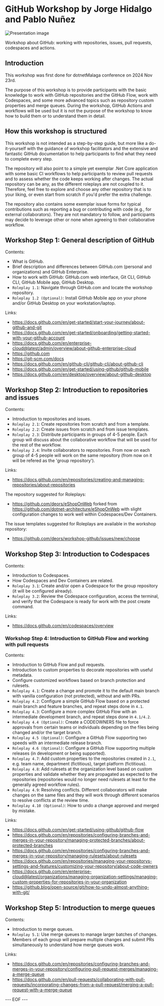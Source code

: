 # GitHub Workshop by Jorge Hidalgo and Pablo Nuñez

![Presentation image](https://pbs.twimg.com/media/GdEgZNWXIAAMLsO?format=jpg&name=large)

Workshop about GitHub: working with repositories, issues, pull requests, codespaces and actions.

## Introduction

This workshop was first done for dotnetMalaga conference on 2024 Nov 23rd.

The purpose of this workshop is to provide participants with the basic knowledge to work with GitHub repositories and the GitHub Flow, work with Codespaces, and some more advanced topics such as repository custom properties and merge queues. During the workshop, GitHub Actions and workflows will be used but it is not the purpose of the workshop to know how to build them or to understand them in detail.

## How this workshop is structured

This workshop is not intended as a step-by-step guide, but more like a do-it-yourself with the guidance of workshop facilitators and the extensive and fantastic GitHub documentation to help participants to find what they need to complete every step.

The repository will also point to a simple yet exemplar .Net Core application with some basic CI workflows to help participants to review pull requests and to assess whether the code keeps working after changes. The actual repository can be any, as the different roleplays are not coupled to it. Therefore, feel free to explore and choose any other repository that is to your liking, or even start from scratch if you'd prefer the extra challenge.

The repository also contains some exemplar issue forms for typical contributions such as reporting a bug or contributing with code (e.g., for external collaborators). They are not mandatory to follow, and participants may decide to leverage other or none when agreeing to their collaborative workflow.

## Workshop Step 1: General description of GitHub

Contents:

- What is GitHub.
- Brief description and differences between GitHub.com (personal and organizations) and GitHub Enterprise.
- How to work with GitHub: GitHub.com web interface, Git CLI, GitHub CLI, GitHub Mobile app, GitHub Desktop.
- ```Roleplay 1.1```: Navigate through GitHub.com and locate the workshop repository.
- ```Roleplay 1.2 (Optional)```: Install GitHub Mobile app on your phone and/or GitHub Desktop on your workstation/laptop.

Links:

- <https://docs.github.com/en/get-started/start-your-journey/about-github-and-git>
- <https://docs.github.com/en/get-started/onboarding/getting-started-with-your-github-account>
- <https://docs.github.com/en/enterprise-cloud@latest/admin/overview/about-github-enterprise-cloud>
- <https://github.com>
- <https://git-scm.com/docs>
- <https://docs.github.com/en/github-cli/github-cli/about-github-cli>
- <https://docs.github.com/en/get-started/using-github/github-mobile>
- <https://docs.github.com/en/desktop/overview/about-github-desktop>

## Workshop Step 2: Introduction to repositories and issues

Contents:

- Introduction to repositories and issues.
- ```Roleplay 2.1```: Create repositories from scratch and from a template.
- ```Roleplay 2.2```: Create issues from scratch and from issue templates.
- ```Roleplay 2.3```: Distribute participants in groups of 4-5 people. Each group will discuss about the collaborative workflow that will be used for the rest of the workflow.
- ```Roleplay 2.4```: Invite collaborators to repositories. From now on each group of 4-5 people will work on the same repository (from now on it will be refered as the 'group repository').

Links:

- <https://docs.github.com/en/repositories/creating-and-managing-repositories/about-repositories>

The repository suggested for Roleplays:

- <https://github.com/deors/eShopOnWeb> forked from <https://github.com/dotnet-architecture/eShopOnWeb> with slight configuration changes to work well within Codespaces/Dev Containers.

The issue templates suggested for Roleplays are available in the workshop repository:

- <https://github.com/deors/workshop-github/issues/new/choose>

## Workshop Step 3: Introduction to Codespaces

Contents:

- Introduction to Codespaces.
- How Codespaces and Dev Containers are related.
- ```Roleplay 3.1```: Create and/or open a Codespace for the group repository (it will be configured already).
- ```Roleplay 3.2```: Review the Codespace configuration, access the terminal, and verify that the Codespace is ready for work with the post create command.

Links:

- <https://docs.github.com/en/codespaces/overview>

### Workshop Step 4: Introduction to GitHub Flow and working with pull requests

Contents:

- Introduction to GitHub Flow and pull requests.
- Introduction to custom properties to decorate repositories with useful metadata.
- Configure customized workflows based on branch protection and rulesets.
- ```Roleplay 4.1```: Create a change and promote it to the default main branch with vanilla configuration (not protected), without and with PRs.
- ```Roleplay 4.2```: Configure a simple GitHub Flow based on a protected main branch and feature branches, and repeat steps done in ```4.1```.
- ```Roleplay 4.3```: Configure a more complex GitHub Flow with an intermediate development branch, and repeat steps done in ```4.1/4.2```.
- ```Roleplay 4.4 (Optional)```: Create a CODEOWNERS file to force approvals from certain teams or individuals depending on the files being changed and/or the target branch.
- ```Roleplay 4.5 (Optional)```: Configure a GitHub Flow supporting two speeds with an intermediate release branch.
- ```Roleplay 4.6 (Optional)```: Configure a GitHub Flow supporting multiple releases (in development or being supported).
- ```Roleplay 4.7```: Add custom properties to the repositories created in ```2.1```, e.g. team name, department (fictitious), target platform (fictitious).
- ```Roleplay 4.8```: Add rulesets at the organization level based on custom properties and validate whether they are propagated as expected to the repositories (repositories would no longer need rulesets at least for the generally agreed workflow rules).
- ```Roleplay 4.9```: Resolving conflicts. Different collaborators will make changes on the same files and they will work through different scenarios to resolve conflicts at the review time.
- ```Roleplay 4.10 (Optional)```: How to undo a change approved and merged by mistake.

Links:

- <https://docs.github.com/en/get-started/using-github/github-flow>
- <https://docs.github.com/en/repositories/configuring-branches-and-merges-in-your-repository/managing-protected-branches/about-protected-branches>
- <https://docs.github.com/en/repositories/configuring-branches-and-merges-in-your-repository/managing-rulesets/about-rulesets>
- <https://docs.github.com/en/repositories/managing-your-repositorys-settings-and-features/customizing-your-repository/about-code-owners>
- <https://docs.github.com/en/enterprise-cloud@latest/organizations/managing-organization-settings/managing-custom-properties-for-repositories-in-your-organization>
- <https://github.blog/open-source/git/how-to-undo-almost-anything-with-git/>

## Workshop Step 5: Introduction to merge queues

Contents:

- Introduction to merge queues.
- ```Roleplay 5.1```: Use merge queues to manage larger batches of changes. Members of each group will prepare multiple changes and submit PRs simultaneously to understand how merge queues work.

Links:

- <https://docs.github.com/en/repositories/configuring-branches-and-merges-in-your-repository/configuring-pull-request-merges/managing-a-merge-queue>
- <https://docs.github.com/en/pull-requests/collaborating-with-pull-requests/incorporating-changes-from-a-pull-request/merging-a-pull-request-with-a-merge-queue>

--- EOF ---
